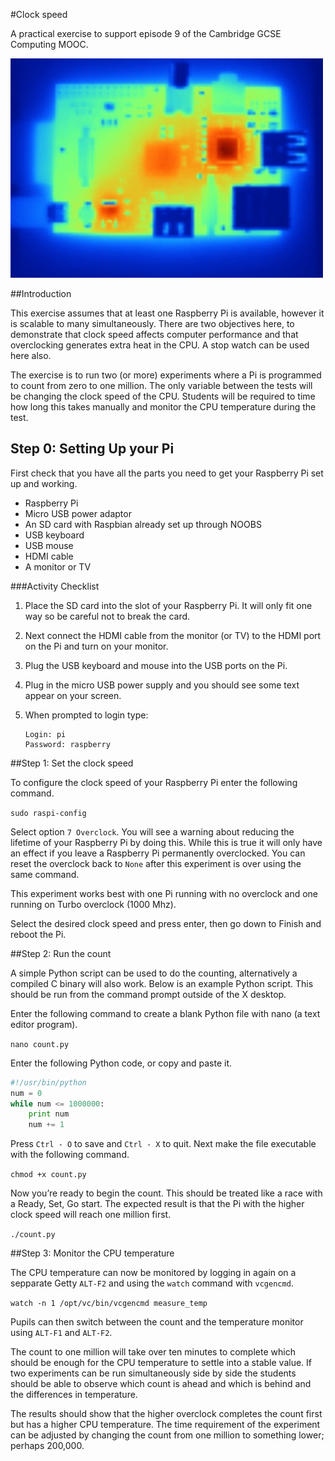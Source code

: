 #Clock speed

A practical exercise to support episode 9 of the Cambridge GCSE Computing MOOC.

![](./images/cover.jpg "Cover Image")

##Introduction

This exercise assumes that at least one Raspberry Pi is available, however it is scalable to many simultaneously.  There are two objectives here, to demonstrate that clock speed affects computer performance and that overclocking generates extra heat in the CPU.  A stop watch can be used here also.

The exercise is to run two (or more) experiments where a Pi is programmed to count from zero to one million.  The only variable between the tests will be changing the clock speed of the CPU.  Students will be required to time how long this takes manually and monitor the CPU temperature during the test.

## Step 0: Setting Up your Pi

First check that you have all the parts you need to get your Raspberry Pi set up and working.

- Raspberry Pi
- Micro USB power adaptor
- An SD card with Raspbian already set up through NOOBS
- USB keyboard
- USB mouse
- HDMI cable
- A monitor or TV

###Activity Checklist

1.	Place the SD card into the slot of your Raspberry Pi. It will only fit one way so be careful not to break the card. 
2.	Next connect the HDMI cable from the monitor (or TV) to the HDMI port on the Pi and turn on your monitor. 
3.	Plug the USB keyboard and mouse into the USB ports on the Pi.
4.	Plug in the micro USB power supply and you should see some text appear on your screen.
5.  When prompted to login type:

    ```
    Login: pi
    Password: raspberry
    ```


##Step 1: Set the clock speed

To configure the clock speed of your Raspberry Pi enter the following command.

`sudo raspi-config`

Select option `7 Overclock`.  You will see a warning about reducing the lifetime of your Raspberry Pi by doing this.  While this is true it will only have an effect if you leave a Raspberry Pi permanently overclocked.  You can reset the overclock back to `None` after this experiment is over using the same command.

This experiment works best with one Pi running with no overclock and one running on Turbo overclock (1000 Mhz).

Select the desired clock speed and press enter, then go down to Finish and reboot the Pi.

##Step 2: Run the count

A simple Python script can be used to do the counting, alternatively a compiled C binary will also work.  Below is an example Python script.  This should be run from the command prompt outside of the X desktop.

Enter the following command to create a blank Python file with nano (a text editor program).

`nano count.py`

Enter the following Python code, or copy and paste it.

```python
#!/usr/bin/python
num = 0
while num <= 1000000:
	print num
	num += 1
```

Press `Ctrl - O` to save and `Ctrl - X` to quit.  Next make the file executable with the following command.

`chmod +x count.py`

Now you’re ready to begin the count.  This should be treated like a race with a Ready, Set, Go start.  The expected result is that the Pi with the higher clock speed will reach one million first.

`./count.py`

##Step 3: Monitor the CPU temperature

The CPU temperature can now be monitored by logging in again on a sepparate Getty `ALT-F2` and using the `watch` command with `vcgencmd`.

`watch -n 1 /opt/vc/bin/vcgencmd measure_temp`

Pupils can then switch between the count and the temperature monitor using `ALT-F1` and `ALT-F2`.

The count to one million will take over ten minutes to complete which should be enough for the CPU temperature to settle into a stable value.  If two experiments can be run simultaneously side by side the students should be able to observe which count is ahead and which is behind and the differences in temperature.

The results should show that the higher overclock completes the count first but has a higher CPU temperature.  The time requirement of the experiment can be adjusted by changing the count from one million to something lower; perhaps 200,000.
